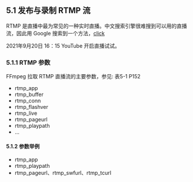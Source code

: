## 5.1 发布与录制 RTMP 流

RTMP 是直播中最为常见的一种实时直播。中文搜索引擎很难搜到可以用的直播流，因此用
Google 搜索到一个方法，[click](https://help.livestream.com/hc/en-us/articles/360002051708-How-Do-I-Find-RTMP-Stream-Settings-For-Popular-Providers-)

2021年9月20日 16：15 YouTube 开启直播试试。

### 5.1.1 RTMP 参数

FFmpeg 拉取 RTMP 直播流的主要参数，参见: 表5-1 P152
- rtmp_app
- rtmp_buffer
- rtmp_conn
- rtmp_flashver
- rtmp_live
- rtmp_pageurl
- rtmp_playpath
- ...

#### 5.1.2 参数举例
- rtmp_app
- rtmp_playpath
- rtmp_pageurl、rtmp_swfurl、rtmp_tcurl 